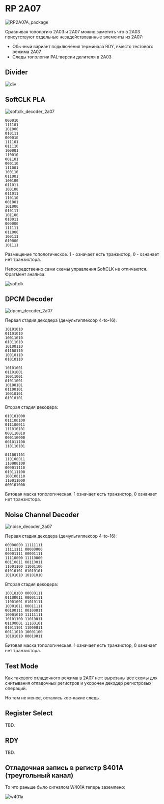 # RP 2A07

![RP2A07A_package](/BreakingNESWiki/imgstore/apu/pal/RP2A07A_package.jpg)

Сравнивая топологию 2A03 и 2A07 можно заметить что в 2A03 присутствуют отдельные незадействованные элементы из 2A07:
- Обычный вариант подключения терминала RDY, вместо тестового режима 2A07
- Следы топологии PAL-версии делителя в 2A03

## Divider

![div](/BreakingNESWiki/imgstore/apu/pal/div.jpg)

## SoftCLK PLA

![softclk_decoder_2a07](/BreakingNESWiki/imgstore/apu/pal/softclk_decoder_2a07.jpg)

```
000010
111101
101000
010111
000010
111101
011110
100001
110010
001101
000110
111001
100110
011001
100100
011011
100100
011011
110110
001001
101000
010111
101100
010011
000000
111111
011000
100111
010000
101111
```

Размещение топологическое. 1 - означает есть транзистор, 0 - означает нет транзистора.

Непосредственно сами схемы управления SoftCLK не отличаются. Фрагмент анализа:

![softclk](/BreakingNESWiki/imgstore/apu/pal/softclk.jpg)

## DPCM Decoder

![dpcm_decoder_2a07](/BreakingNESWiki/imgstore/apu/pal/dpcm_decoder_2a07.jpg)

Первая стадия декодера (демультиплексор 4-to-16):

```
10101010
01101010
10011010
01011010
10100110
01100110
10010110
01010110

10101001
01101001
10011001
01011001
10100101
01100101
10010101
01010101
```

Вторая стадия декодера:

```
010101000
011100100
011100011
111010101
000110010
000110000
001011100
110110101

011001101
110100011
110000100
000011110
010111100
100100110
110011000
000101000
```

Битовая маска топологическая. 1 означает есть транзистор, 0 означает нет транзистора.

## Noise Channel Decoder

![noise_decoder_2a07](/BreakingNESWiki/imgstore/apu/pal/noise_decoder_2a07.jpg)

Первая стадия декодера (демультиплексор 4-to-16):

```
00000000 11111111
11111111 00000000
00001111 00001111
11110000 11110000
00110011 00110011
11001100 11001100
01010101 01010101
10101010 10101010
```

Вторая стадия декодера:

```
10010100 00000111
01100011 00001111
11001001 01010111
10001011 00011111
00100111 00100011
10001010 11111111
10101100 11010011
01100001 11100101
01011101 11000011
00111010 10001100
10101010 00010011
```

Битовая маска топологическая. 1 означает есть транзистор, 0 означает нет транзистора.

## Test Mode

Как такового отладочного режима в 2A07 нет: вырезаны все схемы для считывания отладочных регистров и укорочен декодер регистровых операций.

Но тем не менее, остались кое-какие следы.

## Register Select

TBD.

## RDY

TBD.

## Отладочная запись в регистр $401A (треугольный канал)

То что раньше было сигналом W401A теперь заземлено:

![w401a](/BreakingNESWiki/imgstore/apu/pal/w401a.jpg)
